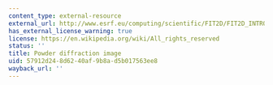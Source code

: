 ```yaml
---
content_type: external-resource
external_url: http://www.esrf.eu/computing/scientific/FIT2D/FIT2D_INTRO/img15.gif
has_external_license_warning: true
license: https://en.wikipedia.org/wiki/All_rights_reserved
status: ''
title: Powder diffraction image
uid: 57912d24-8d62-40af-9b8a-d5b017563ee8
wayback_url: ''
---
```

